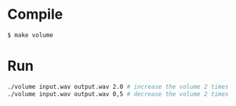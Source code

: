 # Compile
```
$ make volume
```

# Run
```sh
./volume input.wav output.wav 2.0 # increase the volume 2 times
./volume input.wav output.wav 0,5 # decrease the volume 2 times
```
